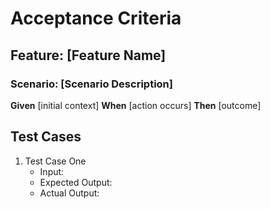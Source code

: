 # Acceptance Criteria

## Feature: [Feature Name]
### Scenario: [Scenario Description]
**Given** [initial context]
**When** [action occurs]
**Then** [outcome]

## Test Cases
1. Test Case One
   - Input:
   - Expected Output:
   - Actual Output:
